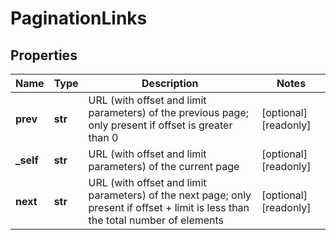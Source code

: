 # PaginationLinks

## Properties
| Name | Type | Description | Notes |
| ------------ | ------------- | ------------- | ------------- |
| **prev** | **str** | URL (with offset and limit parameters) of the previous page; only present if offset is greater than 0 | [optional] [readonly]  |
| **_self** | **str** | URL (with offset and limit parameters) of the current page | [optional] [readonly]  |
| **next** | **str** | URL (with offset and limit parameters) of the next page; only present if offset + limit is less than the total number of elements | [optional] [readonly]  |


